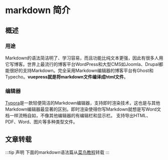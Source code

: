# markdown 简介

## 概述

### 用途

Markdown的语法简洁明了、学习容易，而且功能比纯文本更强，因此有很多人用它写博客。世界上最流行的博客平台WordPress和大型CMS如Joomla、Drupal都能很好的支持Markdown。完全采用Markdown编辑器的博客平台有Ghost和Typecho。**vuepress就是将markdown文件编译成html文件**。

### 编辑器

[Typora](https://typora.io/)是一款轻便简洁的Markdown编辑器，支持即时渲染技术，这也是与其他Markdown编辑器最显著的区别。即时渲染使得你写Markdown就想是写Word文档一样流畅自如，不像其他编辑器的有编辑栏和显示栏。
支持导出HTML、PDF、Word、图片等多种类型文件。


## 文章转载

:::tip 声明
下面的markdown语法篇从[菜鸟教程](https://www.runoob.com/markdown/md-tutorial.html)转载
:::

